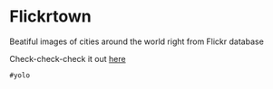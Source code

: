 Flickrtown
============
Beatiful images of cities around the world right from Flickr database

Check-check-check it out [here](http://immense-anchorage-4949.herokuapp.com/)

`#yolo`
